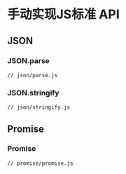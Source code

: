 # 手动实现JS标准 API

## JSON

### JSON.parse

```
// json/parse.js
```

### JSON.stringify

```
// json/stringify.js
```

## Promise

### Promise

```
// promise/promise.js
```